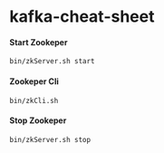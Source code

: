 # kafka-cheat-sheet

#### Start Zookeper
```
bin/zkServer.sh start
```

#### Zookeper Cli
```
bin/zkCli.sh
```

#### Stop Zookeper
```
bin/zkServer.sh stop
```
